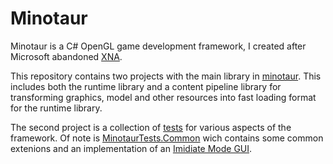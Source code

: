 # Minotaur
Minotaur is a C# OpenGL game development framework, I created after Microsoft abandoned [XNA](https://en.wikipedia.org/wiki/Microsoft_XNA).

This repository contains two projects with the main library in [minotaur](https://github.com/mlunnay/minotaur/tree/master/minotaur). This includes both the runtime library and a content pipeline library for transforming graphics, model and other resources into fast loading format for the runtime library.

The second project is a collection of [tests](https://github.com/mlunnay/minotaur/tree/master/minotaur-tests) for various aspects of the framework. Of note is [MinotaurTests.Common](https://github.com/mlunnay/minotaur/tree/master/minotaur-tests/MinotaurTests.Common) wich contains some common extenions and an implementation of an [Imidiate Mode GUI](https://en.wikipedia.org/wiki/Immediate_mode_GUI).